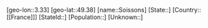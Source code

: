 ﻿---
location: [49.38,3.33]
type: City
tags:
- geo/City


SpocWebEntityId: 34344
isDeleted: false
confidential: public

---
[geo-lon::3.33]
[geo-lat::49.38]
[name::Soissons]
[State::]
[Country::[[France]]]
[StateId::]
[Population::]
[Unknown::]

